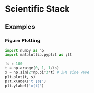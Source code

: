 # Scientific Stack

## Examples

### Figure Plotting

```python
import numpy as np
import matplotlib.pyplot as plt

fs = 100
t = np.arange(0, 1, 1/fs)
x = np.sin(2*np.pi*3*t) # 3Hz sine wave
plt.plot(t, s)
plt.xlabel('t [s]')
plt.ylabel('x(t)')
```